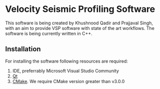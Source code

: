 # Velocity Seismic Profiling Software

This software is being created by Khushnood Qadir and Prajjaval Singh, with an aim to provide VSP software with state of the art workflows. The software is being currently written in C++.


## Installation

For installing the software following resources are required:
1. IDE, preferrably Microsoft Visual Studio Community
2. [Qt](https://www.qt.io/download-open-source)
3. [CMake](https://cmake.org/download/). We require CMake version greater than v3.0.0
